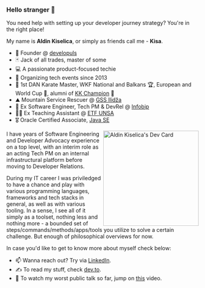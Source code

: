 ### Hello stranger 👋

You need help with setting up your developer journey strategy?
You're in the right place!

My name is **Aldin Kiselica**, or simply as friends call me - **Kisa**.
- 🥑 Founder @ [developuls](https://www.linkedin.com/company/developuls)
- 🃏 Jack of all trades, master of some
- 💻 A passionate product-focused techie
- 🎤 Organizing tech events since 2013
- 🥋 1st DAN Karate Master, WKF National and Balkans 🏆, European and World Cup 🥉, alumni of [KK Champion](https://kkchampion.ba/) 🥊
- ⛰ Mountain Service Rescuer @ [GSS Ilidža](https://gss.ba/)
- 🎯 Ex Software Engineer, Tech PM & DevRel @ [Infobip](https://infobip.com/)
- 👨‍🏫 Ex Teaching Assistant @ [ETF UNSA](https://www.etf.unsa.ba/)
- 🎖️ Oracle Certified Associate, [Java SE](https://www.credly.com/badges/ca8754df-0e82-41f9-be36-3dfad6d3c26b)

<a href="https://app.daily.dev/kiselitza"><img src="https://api.daily.dev/devcards/efbe905728aa40a7b4bb4b5e99c751e6.png?r=oct" width="250" align="right" alt="Aldin Kiselica's Dev Card"/></a>


I have years of Software Engineering and Developer Advocacy experience on a top level, with an interim role as an acting Tech PM on an internal infrastructural platform before moving to Developer Relations.

During my IT career I was priviledged to have a chance and play with various programming languages, frameworks and tech stacks in general, as well as with various tooling. In a sense, I see all of it simply as a toolset, nothing less and nothing more - a bounded set of steps/commands/methods/apps/tools you utilize to solve a certain challenge. But enough of philosophical overviews for now.


In case you'd like to get to know more about myself check below:
- 📫 Wanna reach out? Try via [LinkedIn](https://www.linkedin.com/in/kiselitza/).
- ✍️ To read my stuff, check [dev.to](https://dev.to/kiselitza).
- 🎤 To watch my worst public talk so far, jump on [this](https://www.youtube.com/watch?v=fchgo2z5vnc) video.
